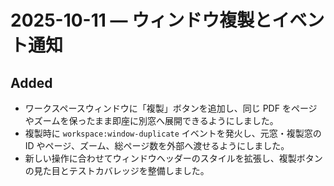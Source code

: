 # 2025-10-11 — ウィンドウ複製とイベント通知

## Added
- ワークスペースウィンドウに「複製」ボタンを追加し、同じ PDF をページやズームを保ったまま即座に別窓へ展開できるようにしました。
- 複製時に `workspace:window-duplicate` イベントを発火し、元窓・複製窓の ID やページ、ズーム、総ページ数を外部へ渡せるようにしました。
- 新しい操作に合わせてウィンドウヘッダーのスタイルを拡張し、複製ボタンの見た目とテストカバレッジを整備しました。
